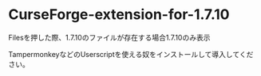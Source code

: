 # CurseForge-extension-for-1.7.10
Filesを押した際、1.7.10のファイルが存在する場合1.7.10のみ表示

TampermonkeyなどのUserscriptを使える奴をインストールして導入してください。
